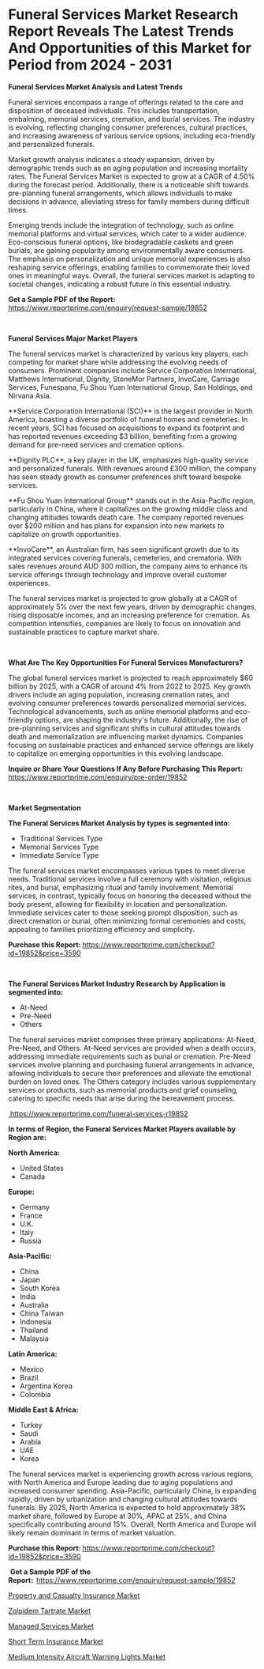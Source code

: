 <p><h1>Funeral Services Market Research Report Reveals The Latest Trends And Opportunities of this Market for Period from 2024 - 2031</h1></p><p><strong>Funeral Services Market Analysis and Latest Trends</strong></p>
<p><p>Funeral services encompass a range of offerings related to the care and disposition of deceased individuals. This includes transportation, embalming, memorial services, cremation, and burial services. The industry is evolving, reflecting changing consumer preferences, cultural practices, and increasing awareness of various service options, including eco-friendly and personalized funerals.</p><p>Market growth analysis indicates a steady expansion, driven by demographic trends such as an aging population and increasing mortality rates. The Funeral Services Market is expected to grow at a CAGR of 4.50% during the forecast period. Additionally, there is a noticeable shift towards pre-planning funeral arrangements, which allows individuals to make decisions in advance, alleviating stress for family members during difficult times.</p><p>Emerging trends include the integration of technology, such as online memorial platforms and virtual services, which cater to a wider audience. Eco-conscious funeral options, like biodegradable caskets and green burials, are gaining popularity among environmentally aware consumers. The emphasis on personalization and unique memorial experiences is also reshaping service offerings, enabling families to commemorate their loved ones in meaningful ways. Overall, the funeral services market is adapting to societal changes, indicating a robust future in this essential industry.</p></p>
<p><strong>Get a Sample PDF of the Report:&nbsp;</strong> <a href="https://www.reportprime.com/enquiry/request-sample/19852?utm_campaign=1167&utm_medium=2&utm_source=Github&utm_content=ia&utm_term=02122024&utm_id=funeral-services">https://www.reportprime.com/enquiry/request-sample/19852</a></p>
<p>&nbsp;</p>
<p><strong>Funeral Services Major Market Players</strong></p>
<p><p>The funeral services market is characterized by various key players, each competing for market share while addressing the evolving needs of consumers. Prominent companies include Service Corporation International, Matthews International, Dignity, StoneMor Partners, InvoCare, Carriage Services, Funespana, Fu Shou Yuan International Group, San Holdings, and Nirvana Asia.</p><p>**Service Corporation International (SCI)** is the largest provider in North America, boasting a diverse portfolio of funeral homes and cemeteries. In recent years, SCI has focused on acquisitions to expand its footprint and has reported revenues exceeding $3 billion, benefiting from a growing demand for pre-need services and cremation options.</p><p>**Dignity PLC**, a key player in the UK, emphasizes high-quality service and personalized funerals. With revenues around £300 million, the company has seen steady growth as consumer preferences shift toward bespoke services.</p><p>**Fu Shou Yuan International Group** stands out in the Asia-Pacific region, particularly in China, where it capitalizes on the growing middle class and changing attitudes towards death care. The company reported revenues over $200 million and has plans for expansion into new markets to capitalize on growth opportunities.</p><p>**InvoCare**, an Australian firm, has seen significant growth due to its integrated services covering funerals, cemeteries, and crematoria. With sales revenues around AUD 300 million, the company aims to enhance its service offerings through technology and improve overall customer experiences.</p><p>The funeral services market is projected to grow globally at a CAGR of approximately 5% over the next few years, driven by demographic changes, rising disposable incomes, and an increasing preference for cremation. As competition intensifies, companies are likely to focus on innovation and sustainable practices to capture market share.</p></p>
<p>&nbsp;</p>
<p><strong>What Are The Key Opportunities For Funeral Services Manufacturers?</strong></p>
<p><p>The global funeral services market is projected to reach approximately $60 billion by 2025, with a CAGR of around 4% from 2022 to 2025. Key growth drivers include an aging population, increasing cremation rates, and evolving consumer preferences towards personalized memorial services. Technological advancements, such as online memorial platforms and eco-friendly options, are shaping the industry's future. Additionally, the rise of pre-planning services and significant shifts in cultural attitudes towards death and memorialization are influencing market dynamics. Companies focusing on sustainable practices and enhanced service offerings are likely to capitalize on emerging opportunities in this evolving landscape.</p></p>
<p><strong>Inquire or Share Your Questions If Any Before Purchasing This Report:</strong> <a href="https://www.reportprime.com/enquiry/pre-order/19852?utm_campaign=1167&utm_medium=2&utm_source=Github&utm_content=ia&utm_term=02122024&utm_id=funeral-services">https://www.reportprime.com/enquiry/pre-order/19852</a></p>
<p>&nbsp;</p>
<p><strong>Market Segmentation</strong></p>
<p><strong>The Funeral Services Market Analysis by types is segmented into:</strong></p>
<p><ul><li>Traditional Services Type</li><li>Memorial Services Type</li><li>Immediate Service Type</li></ul></p>
<p><p>The funeral services market encompasses various types to meet diverse needs. Traditional services involve a full ceremony with visitation, religious rites, and burial, emphasizing ritual and family involvement. Memorial services, in contrast, typically focus on honoring the deceased without the body present, allowing for flexibility in location and personalization. Immediate services cater to those seeking prompt disposition, such as direct cremation or burial, often minimizing formal ceremonies and costs, appealing to families prioritizing efficiency and simplicity.</p></p>
<p><strong>Purchase this Report:&nbsp;</strong><a href="https://www.reportprime.com/checkout?id=19852&price=3590&utm_campaign=1167&utm_medium=2&utm_source=Github&utm_content=ia&utm_term=02122024&utm_id=funeral-services">https://www.reportprime.com/checkout?id=19852&price=3590</a></p>
<p>&nbsp;</p>
<p><strong>The Funeral Services Market Industry Research by Application is segmented into:</strong></p>
<p><ul><li>At-Need</li><li>Pre-Need</li><li>Others</li></ul></p>
<p><p>The funeral services market comprises three primary applications: At-Need, Pre-Need, and Others. At-Need services are provided when a death occurs, addressing immediate requirements such as burial or cremation. Pre-Need services involve planning and purchasing funeral arrangements in advance, allowing individuals to secure their preferences and alleviate the emotional burden on loved ones. The Others category includes various supplementary services or products, such as memorial products and grief counseling, catering to specific needs that arise during the bereavement process.</p></p>
<p><a href="https://www.reportprime.com/funeral-services-r19852?utm_campaign=1167&utm_medium=2&utm_source=Github&utm_content=ia&utm_term=02122024&utm_id=funeral-services">&nbsp;https://www.reportprime.com/funeral-services-r19852</a></p>
<p><strong>In terms of Region, the Funeral Services Market Players available by Region are:</strong></p>
<p>
    <p> <strong> North America: </strong>
        <ul>
            <li>United States</li>
            <li>Canada</li>
        </ul>
        </p> 
    <p> <strong> Europe: </strong>
        <ul>
            <li>Germany</li>
            <li>France</li>
            <li>U.K.</li>
            <li>Italy</li>
            <li>Russia</li>
        </ul>
        </p> 
    <p> <strong> Asia-Pacific: </strong>
        <ul>
            <li>China</li>
            <li>Japan</li>
            <li>South Korea</li>
            <li>India</li>
            <li>Australia</li>
            <li>China Taiwan</li>
            <li>Indonesia</li>
            <li>Thailand</li>
            <li>Malaysia</li>
        </ul>
        </p> 
    <p> <strong> Latin America: </strong>
        <ul>
            <li>Mexico</li>
            <li>Brazil</li>
            <li>Argentina Korea</li>
            <li>Colombia</li>
        </ul>
        </p> 
    <p> <strong> Middle East & Africa: </strong>
        <ul>
            <li>Turkey</li>
            <li>Saudi</li>
            <li>Arabia</li>
            <li>UAE</li>
            <li>Korea</li>
        </ul>
    </p>
    </p>
<p><p>The funeral services market is experiencing growth across various regions, with North America and Europe leading due to aging populations and increased consumer spending. Asia-Pacific, particularly China, is expanding rapidly, driven by urbanization and changing cultural attitudes towards funerals. By 2025, North America is expected to hold approximately 38% market share, followed by Europe at 30%, APAC at 25%, and China specifically contributing around 15%. Overall, North America and Europe will likely remain dominant in terms of market valuation.</p></p>
<p><strong>Purchase this Report: </strong><a href="https://www.reportprime.com/checkout?id=19852&price=3590&utm_campaign=1167&utm_medium=2&utm_source=Github&utm_content=ia&utm_term=02122024&utm_id=funeral-services">https://www.reportprime.com/checkout?id=19852&price=3590</a></p>
<p>&nbsp;<strong>Get a Sample PDF of the Report:&nbsp;&nbsp;</strong><a href="https://www.reportprime.com/enquiry/request-sample/19852?utm_campaign=1167&utm_medium=2&utm_source=Github&utm_content=ia&utm_term=02122024&utm_id=funeral-services">https://www.reportprime.com/enquiry/request-sample/19852</a></p>
<p><strong></strong></p>
<p><p><a href="https://issuu.com/reportprime-2/docs/property-and-casualty-insurance-market-size-2030.p?utm_campaign=1167&utm_medium=2&utm_source=Github&utm_content=ia&utm_term=02122024&utm_id=funeral-services">Property and Casualty Insurance Market</a></p><p><a href="https://www.linkedin.com/pulse/how-new-trends-shaping-zolpidem-tartrate-market-88-cagr-kzcqe?utm_campaign=1167&utm_medium=2&utm_source=Github&utm_content=ia&utm_term=02122024&utm_id=funeral-services">Zolpidem Tartrate Market</a></p><p><a href="https://github.com/ElviraLeka1962/Market-Research-Report-List-1/blob/main/managed-services-market.md?utm_campaign=1167&utm_medium=2&utm_source=Github&utm_content=ia&utm_term=02122024&utm_id=funeral-services">Managed Services Market</a></p><p><a href="https://issuu.com/reportprime-2/docs/short-term-insurance-market-size-2030.pptx?utm_campaign=1167&utm_medium=2&utm_source=Github&utm_content=ia&utm_term=02122024&utm_id=funeral-services">Short Term Insurance Market</a></p><p><a href="https://www.linkedin.com/pulse/medium-intensity-aircraft-warning-lights-market-trend-analysis-fdmof?utm_campaign=1167&utm_medium=2&utm_source=Github&utm_content=ia&utm_term=02122024&utm_id=funeral-services">Medium Intensity Aircraft Warning Lights Market</a></p></p>